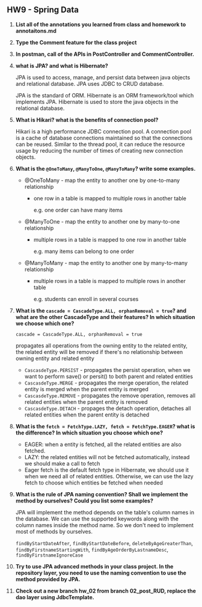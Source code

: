 ## HW9 - Spring Data

1. **List all of the annotations you learned from class and homework to annotaitons.md**

2. **Type the Comment feature for the class project**

3. **In postman, call of the APIs in PostController and CommentController.**

4. **what is JPA? and what is Hibernate?**

   JPA is used to access, manage, and persist data between java objects and relational database. JPA uses JDBC to CRUD database.

   JPA is the standard of ORM. Hibernate is an ORM framework/tool which implements JPA. Hibernate is used to store the java objects in the relational database.

5. **What is Hikari? what is the benefits of connection pool?**

   Hikari is a high performance JDBC connection pool. A connection pool is a cache of database connections maintained so that the connections can be reused. Similar to the thread pool, it can reduce the resource usage by reducing the number of times of creating new connection objects.

6. **What is the `@OneToMany`, `@ManyToOne`, `@ManyToMany`? write some examples.**

   - @OneToMany - map the entity to another one by one-to-many relationship

     - one row in a table is mapped to multiple rows in another table

       e.g. one order can have many items

   - @ManyToOne - map the entity to another one by many-to-one relationship

     - multiple rows in a table is mapped to one row in another table

       e.g. many items can belong to one order

   - @ManyToMany - map the entity to another one by many-to-many relationship

     - multiple rows in a table is mapped to multiple rows in another table

       e.g. students can enroll in several courses

7. **What is the `cascade = CascadeType.ALL, orphanRemoval = true`? and what are the other CascadeType and their features? In which situation we choose which one?**

   `cascade = CascadeType.ALL, orphanRemoval = true`

   propagates all operations from the owning entity to the related entity, the related entity will be removed if there's no relationship between owning entity and related entity

   - `CascasdeType.PERSIST` - propagates the persist operation, when we want to perform save() or persit() to both parent and related entities
   - `CascasdeType.MERGE` - propagates the merge operation, the related entity is merged when the parent entity is merged
   - `CascasdeType.REMOVE` - propagates the remove operation, removes all related entities when the parent entity is removed
   - `CascasdeType.DETACH` - propages the detach operation, detaches all related entities when the parent entity is detached

8. **What is the `fetch = FetchType.LAZY, fetch = FetchType.EAGER`? what is the difference? In which situation you choose which one?**

   - EAGER: when a entity is fetched, all the related entities are also fetched.
   - LAZY: the related entities will not be fetched automatically, instead we should make a call to fetch
   - Eager fetch is the default fetch type in Hibernate, we should use it when we need all of related entities. Otherwise, we can use the lazy fetch to choose which entities be fetched when needed

9. **What is the rule of JPA naming convention? Shall we implement the method by ourselves? Could you list some examples?**

   JPA will implement the method depends on the table's column names in the database. We can use the supported keywords along with the column names inside the method name. So we don't need to implement most of methods by ourselves.

   `findByStartDateAfter`, `findByStartDateBefore`, `deleteByAgeGreaterThan`, `findByFirstnameStartingWith`, `findByAgeOrderByLastnameDesc`, `findByFirstnameIgnoreCase` 

10. **Try to use JPA advanced methods in your class project. In the repository layer, you need to use the naming convention to use the method provided by JPA.**

11. **Check out a new branch hw_02 from branch 02_post_RUD, replace the dao layer using JdbcTemplate.**
